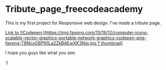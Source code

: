 # Tribute_page_freecodeacademy

<p>This is my first project for Responsive web design.
I've made a tribute page.</p>

[Link to ![Codepen:](https://img.favpng.com/13/19/12/computer-icons-scalable-vector-graphics-portable-network-graphics-codepen-png-favpng-T8NcxG8PN1La2ZkBAEwXK3Niq.jpg ? thumbnail)](https://codepen.io/shrutikdev/pen/KKMBXWW)

<p>I hope you guys like what you see.</p>

:)
